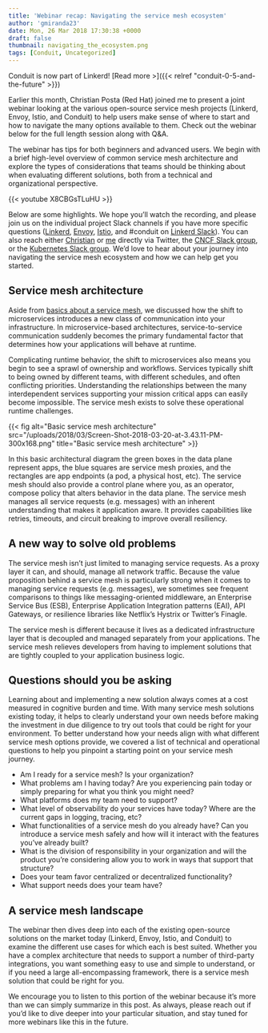 ```yaml
---
title: 'Webinar recap: Navigating the service mesh ecosystem'
author: 'gmiranda23'
date: Mon, 26 Mar 2018 17:30:38 +0000
draft: false
thumbnail: navigating_the_ecosystem.png
tags: [Conduit, Uncategorized]
---
```


Conduit is now part of Linkerd! [Read more >]({{< relref
"conduit-0-5-and-the-future" >}})

Earlier this month, Christian Posta (Red Hat) joined me to present a joint
webinar looking at the various open-source service mesh projects (Linkerd,
Envoy, Istio, and Conduit) to help users make sense of where to start and how to
navigate the many options available to them. Check out the webinar below for the
full length session along with Q&A.

The webinar has tips for both beginners and advanced users. We begin with a
brief high-level overview of common service mesh architecture and explore the
types of considerations that teams should be thinking about when evaluating
different solutions, both from a technical and organizational perspective.

{{< youtube X8CBGsTLuHU >}}

Below are some highlights. We hope you’ll watch the recording, and please join
us on the individual project Slack channels if you have more specific questions
([Linkerd](https://linkerd.slack.com), [Envoy](https://envoyslack.cncf.io/),
[Istio](https://istio.slack.com/), and #conduit on [Linkerd
Slack](https://slack.linkerd.io/)). You can also reach either
[Christian](https://twitter.com/christianposta) or
[me](https://twitter.com/gmiranda23) directly via Twitter, the [CNCF Slack
group](https://cloud-native.slack.com/), or the [Kubernetes Slack
group](https://kubernetes.slack.com). We’d love to hear about your journey into
navigating the service mesh ecosystem and how we can help get you started.

## Service mesh architecture

Aside from [basics about a service
mesh](https://buoyant.io/2017/04/25/whats-a-service-mesh-and-why-do-i-need-one/),
we discussed how the shift to microservices introduces a new class of
communication into your infrastructure. In microservice-based architectures,
service-to-service communication suddenly becomes the primary fundamental factor
that determines how your applications will behave at runtime.

Complicating runtime behavior, the shift to microservices also means you begin
to see a sprawl of ownership and workflows. Services typically shift to being
owned by different teams, with different schedules, and often conflicting
priorities. Understanding the relationships between the many interdependent
services supporting your mission critical apps can easily become impossible. The
service mesh exists to solve these operational runtime challenges.

{{< fig alt="Basic service mesh architecture"
src="/uploads/2018/03/Screen-Shot-2018-03-20-at-3.43.11-PM-300x168.png"
title="Basic service mesh architecture" >}}

In this basic architectural diagram the green boxes in the data plane represent
apps, the blue squares are service mesh proxies, and the rectangles are app
endpoints (a pod, a physical host, etc). The service mesh should also provide a
control plane where you, as an operator, compose policy that alters behavior in
the data plane. The service mesh manages all service requests (e.g. messages)
with an inherent understanding that makes it application aware. It provides
capabilities like retries, timeouts, and circuit breaking to improve overall
resiliency.

## A new way to solve old problems

The service mesh isn’t just limited to managing service requests. As a proxy
layer it can, and should, manage all network traffic. Because the value
proposition behind a service mesh is particularly strong when it comes to
managing service requests (e.g. messages), we sometimes see frequent comparisons
to things like messaging-oriented middleware, an Enterprise Service Bus (ESB),
Enterprise Application Integration patterns (EAI), API Gateways, or resilience
libraries like Netflix’s Hystrix or Twitter’s Finagle.

The service mesh is different because it lives as a dedicated infrastructure
layer that is decoupled and managed separately from your applications. The
service mesh relieves developers from having to implement solutions that are
tightly coupled to your application business logic.

## Questions should you be asking

Learning about and implementing a new solution always comes at a cost measured
in cognitive burden and time. With many service mesh solutions existing today,
it helps to clearly understand your own needs before making the investment in
due diligence to try out tools that could be right for your environment. To
better understand how your needs align with what different service mesh options
provide, we covered a list of technical and operational questions to help you
pinpoint a starting point on your service mesh journey.

- Am I ready for a service mesh? Is your organization?
- What problems am I having today? Are you experiencing pain today or simply
  preparing for what you think you might need?
- What platforms does my team need to support?
- What level of observability do your services have today? Where are the current
  gaps in logging, tracing, etc?
- What functionalities of a service mesh do you already have? Can you introduce
  a service mesh safely and how will it interact with the features you’ve
  already built?
- What is the division of responsibility in your organization and will the
  product you’re considering allow you to work in ways that support that
  structure?
- Does your team favor centralized or decentralized functionality?
- What support needs does your team have?

## A service mesh landscape

The webinar then dives deep into each of the existing open-source solutions on
the market today (Linkerd, Envoy, Istio, and Conduit) to examine the different
use cases for which each is best suited. Whether you have a complex architecture
that needs to support a number of third-party integrations, you want something
easy to use and simple to understand, or if you need a large all-encompassing
framework, there is a service mesh solution that could be right for you.

We encourage you to listen to this portion of the webinar because it’s more than
we can simply summarize in this post. As always, please reach out if you’d like
to dive deeper into your particular situation, and stay tuned for more webinars
like this in the future.
